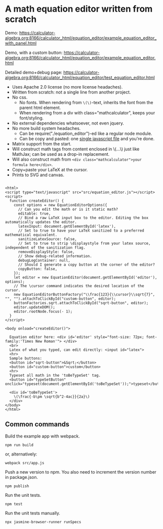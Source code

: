 # A math equation editor written from scratch

Demo: https://calculator-algebra.org:8166/calculator_html/equation_editor/example_equation_editor_with_panel.html

Demo, with a custom button: https://calculator-algebra.org:8166/calculator_html/equation_editor/example_equation_editor.html

Detailed demo+debug page: https://calculator-algebra.org:8166/calculator_html/equation_editor/test_equation_editor.html

- Uses Apache 2.0 license (no more license headaches).
- Written from scratch: not a single line from another project.
- No css. 
	- No fonts. When rendering from `\(\)`-text, inherits the font from the parent html element.
	- When rendering from a div with class="mathcalculator", keeps your font/styling.
- No external dependencies whatsoever, not even jquery.
- No more build system headaches.
	- Can be require("./equation_editor")-ed like a regular node module.
	- Can be copy and pasted: one [single javascript file](https://github.com/tmilev/calculator/blob/HEAD/calculator_html/equation_editor/src/equation_editor.js) and you're done.
- Matrix support from the start.
- Will construct math tags from content enclosed in \\(...\\) just like MathJax; can be used as a drop-in replacement. 
- Will also construct math from ```<div class="mathcalculator">your formula here</div>```.
- Copy+paste your LaTeX at the cursor.
- Prints to SVG and canvas.

```

<html>
<script type="text/javascript" src="src/equation_editor.js"></script>
<script>
  function createEditor() {
    const options = new EquationEditorOptions({
      // Can you edit the math or is it static math?
      editable: true,
      // Bind a raw LaTeX input box to the editor. Editing the box automatically updates the editor.  
      latexInput: document.getElementById('latex'),
      // Set to true to have your LaTeX sanitized to a preferred mathematical equivalent.
      sanitizeLatexSource: false,
      // Set to true to strip \displaystyle from your latex source, independent of the sanitization flag.
      removeDisplayStyle: false,
      // Show debug-related information.
      debugLogContainer: null,
      // Should I generate a copy button at the corner of the editor?
      copyButton: false,
    });
    let editor = new EquationEditor(document.getElementById('editor'), options);
    // The \cursor command indicates the desired location of the cursor. 
    new EquationEditorButtonFactory("\\frac{123}{\\cursor}\\sqrt{7}", "", "").attachToClickById("custom-button", editor);
    buttonFactories.sqrt.attachToClickById("sqrt-button", editor);
    editor.updateDOM();
    editor.rootNode.focus(- 1);
  }
</script>

<body onload="createEditor()">

  Equation editor here: <div id='editor' style="font-size: 72px; font-family:'Times New Roman'"> </div>
  <br>
  Latex of what you typed, can edit directly: <input id="latex">
  <hr>
  Sample buttons:
  <button id="sqrt-button">&Sqrt;</button>
  <button id="custom-button">custom</button>
  <hr>
  Typeset all math in the 'toBeTypeSet' tag.
  <button id="typeSetButton" onclick="typeset(document.getElementById('toBeTypeSet'));">typeset</button>

  <div id='toBeTypeSet'>
    \(\frac{-b\pm \sqrt{b^2-4ac}}{2a}\)
  </div>
</body>
</html>
```

## Common commands
Build the example app with webpack.

```
npm run build
```

or, alternatively:
```
webpack src/app.js
```

Push a new version to npm. You also need to increment the version number in package.json.

```
npm publish
```

Run the unit tests.

```
npm test
```

Run the unit tests manually.
```
npx jasmine-browser-runner runSpecs
```


